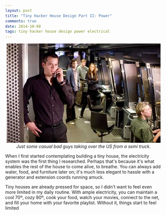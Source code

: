 ```yaml
---
layout: post
title: "Tiny Hacker House Design Part II: Power"
comments: true
date: 2014-10-08
tags: tiny hacker house design power electrical
---
```



<center>
  <img src="/img/semi.jpg" alt="Semi">
  <div class="caption">
    <i>
      Just some casual bad guys taking over the US from a semi truck.
    </i>
  </div>
</center>

When I first started contemplating building a tiny house, the electricity
system was the first thing I researched. Perhaps that's because it's what
enables the rest of the house to come alive, to breathe. You can always add
water, food, and furniture later on; it's much less elegant to hassle with a
generator and extension coords running amuck.

Tiny houses are already pressed for space, so I didn't want to feel even more
limited in my daily routine. With ample electricity, you can maintain a cool
70º, cozy 80º, cook your food, watch your movies, connect to the net, and fill
your home with your favorite playlist. Without it, things start to feel limited


